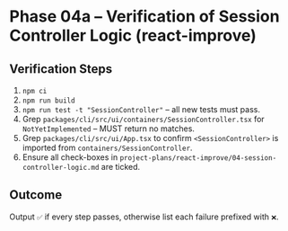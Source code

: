 # Phase 04a – Verification of Session Controller Logic (react-improve)

## Verification Steps

1. `npm ci`
2. `npm run build`
3. `npm run test -t "SessionController"` – all new tests must pass.
4. Grep `packages/cli/src/ui/containers/SessionController.tsx` for `NotYetImplemented` – MUST return no matches.
5. Grep `packages/cli/src/ui/App.tsx` to confirm `<SessionController>` is imported from `containers/SessionController`.
6. Ensure all check-boxes in `project-plans/react-improve/04-session-controller-logic.md` are ticked.

## Outcome

Output `✅` if every step passes, otherwise list each failure prefixed with `❌`.
